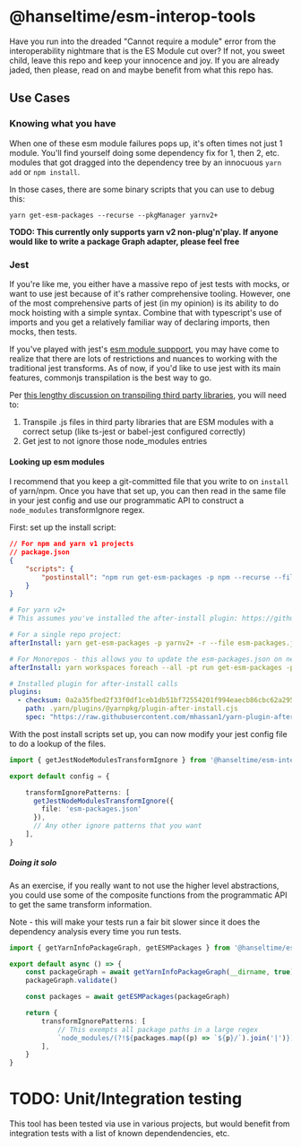 # @hanseltime/esm-interop-tools

Have you run into the dreaded "Cannot require a module" error from the interoperability nightmare that is the ES Module cut over?
If not, you sweet child, leave this repo and keep your innocence and joy. If you are already jaded, then please, read on and maybe
benefit from what this repo has.

## Use Cases

### Knowing what you have

When one of these esm module failures pops up, it's often times not just 1 module.  You'll find yourself doing some dependency fix for 1, then 2, etc.
modules that got dragged into the dependency tree by an innocuous `yarn add` or `npm install`.

In those cases, there are some binary scripts that you can use to debug this:

```
yarn get-esm-packages --recurse --pkgManager yarnv2+
```

__TODO: This currently only supports yarn v2 non-plug'n'play.  If anyone would like to write a package Graph adapter, please feel free__

### Jest

If you're like me, you either have a massive repo of jest tests with mocks, or want to use jest because of it's rather comprehensive tooling.
However, one of the most comprehensive parts of jest (in my opinion) is its ability to do mock hoisting with a simple syntax.  Combine that with
typescript's use of imports and you get a relatively familiar way of declaring imports, then mocks, then tests.

If you've played with jest's [esm module suppport](https://jestjs.io/docs/ecmascript-modules), you may have come to realize that there are lots of
restrictions and nuances to working with the traditional jest transforms.  As of now, if you'd like to use jest with its main features, commonjs
transpilation is the best way to go.

Per [this lengthy discussion on transpiling third party libraries](https://stackoverflow.com/questions/58613492/how-to-resolve-cannot-use-import-statement-outside-a-module-from-jest-when-run?page=1&tab=scoredesc#tab-top),
you will need to:

1. Transpile .js files in third party libraries that are ESM modules with a correct setup (like ts-jest or babel-jest configured correctly)
2. Get jest to not ignore those node_modules entries

#### Looking up esm modules

I recommend that you keep a git-committed file that you write to on `install` of yarn/npm.  Once you have that set up, you can then
read in the same file in your jest config and use our programmatic API to construct a `node_modules` transformIgnore regex.

First: set up the install script:

```json
// For npm and yarn v1 projects
// package.json
{
    "scripts": {
        "postinstall": "npm run get-esm-packages -p npm --recurse --file esm-modules.json --quiet"
    }
}

```

```yaml
# For yarn v2+
# This assumes you've installed the after-install plugin: https://github.com/mhassan1/yarn-plugin-after-install

# For a single repo project:
afterInstall: yarn get-esm-packages -p yarnv2+ -r --file esm-packages.json --quiet

# For Monorepos - this allows you to update the esm-packages.json on new installs
afterInstall: yarn workspaces foreach --all -pt run get-esm-packages -p yarnv2+ -r --file esm-packages.json --quiet

# Installed plugin for after-install calls
plugins:
  - checksum: 0a2a35fbed2f33f0df1ceb1db51bf72554201f994eaecb86cbc62a295c3d05f7cc44fa8be8e64fc5e1c0bee4f529a17a0cc429ea9e3486ad467443291d5a8e3b
    path: .yarn/plugins/@yarnpkg/plugin-after-install.cjs
    spec: "https://raw.githubusercontent.com/mhassan1/yarn-plugin-after-install/refs/tags/v0.6.0/bundles/%40yarnpkg/plugin-after-install.js"
```

With the post install scripts set up, you can now modify your jest config file to do a lookup of the files.

```typescript
import { getJestNodeModulesTransformIgnore } from '@hanseltime/esm-interop-tools'

export default config = {

    transformIgnorePatterns: [
      getJestNodeModulesTransformIgnore({
        file: 'esm-packages.json'
      }),
      // Any other ignore patterns that you want
    ],
}
```
##### Doing it solo

As an exercise, if you really want to not use the higher level abstractions, you could use some of the composite
functions from the programmatic API to get the same transform information.

Note - this will make your tests run a fair bit slower since it does the dependency analysis every time you run tests.

```typescript
import { getYarnInfoPackageGraph, getESMPackages } from '@hanseltime/esm-interop-tools'

export default async () => {
    const packageGraph = await getYarnInfoPackageGraph(__dirname, true)
    packageGraph.validate()

    const packages = await getESMPackages(packageGraph)

    return {
        transformIgnorePatterns: [
            // This exempts all package paths in a large regex
            `node_modules/(?!${packages.map((p) => `${p}/`).join('|')})`
        ],
    }
}
```

# TODO: Unit/Integration testing

This tool has been tested via use in various projects, but would benefit from integration tests with a list of known dependendencies, etc.